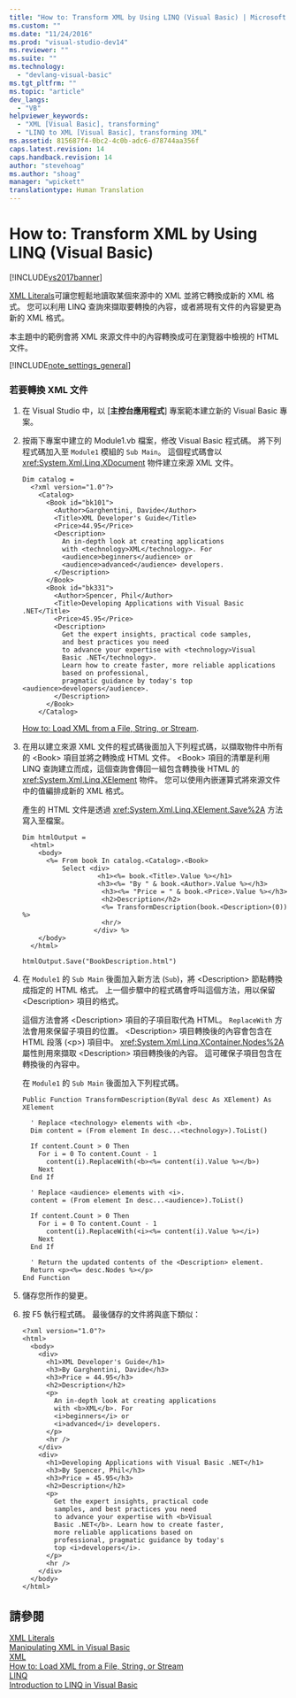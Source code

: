 ```yaml
---
title: "How to: Transform XML by Using LINQ (Visual Basic) | Microsoft Docs"
ms.custom: ""
ms.date: "11/24/2016"
ms.prod: "visual-studio-dev14"
ms.reviewer: ""
ms.suite: ""
ms.technology: 
  - "devlang-visual-basic"
ms.tgt_pltfrm: ""
ms.topic: "article"
dev_langs: 
  - "VB"
helpviewer_keywords: 
  - "XML [Visual Basic], transforming"
  - "LINQ to XML [Visual Basic], transforming XML"
ms.assetid: 815687f4-0bc2-4c0b-adc6-d78744aa356f
caps.latest.revision: 14
caps.handback.revision: 14
author: "stevehoag"
ms.author: "shoag"
manager: "wpickett"
translationtype: Human Translation
---
```

# How to: Transform XML by Using LINQ (Visual Basic)
[!INCLUDE[vs2017banner](../../../../csharp/includes/vs2017banner.md)]

[XML Literals](../../../../visual-basic/language-reference/xml-literals/index.md)可讓您輕鬆地讀取某個來源中的 XML 並將它轉換成新的 XML 格式。  您可以利用 LINQ 查詢來擷取要轉換的內容，或者將現有文件的內容變更為新的 XML 格式。  
  
 本主題中的範例會將 XML 來源文件中的內容轉換成可在瀏覽器中檢視的 HTML 文件。  
  
 [!INCLUDE[note_settings_general](../../../../csharp/language-reference/compiler-messages/includes/note_settings_general_md.md)]  
  
### 若要轉換 XML 文件  
  
1.  在 Visual Studio 中，以 \[**主控台應用程式**\] 專案範本建立新的 Visual Basic 專案。  
  
2.  按兩下專案中建立的 Module1.vb 檔案，修改 Visual Basic 程式碼。  將下列程式碼加入至 `Module1` 模組的 `Sub Main`。  這個程式碼會以 <xref:System.Xml.Linq.XDocument> 物件建立來源 XML 文件。  
  
    ```vb#  
    Dim catalog =   
      <?xml version="1.0"?>  
        <Catalog>  
          <Book id="bk101">  
            <Author>Garghentini, Davide</Author>  
            <Title>XML Developer's Guide</Title>  
            <Price>44.95</Price>  
            <Description>  
              An in-depth look at creating applications  
              with <technology>XML</technology>. For   
              <audience>beginners</audience> or   
              <audience>advanced</audience> developers.  
            </Description>  
          </Book>  
          <Book id="bk331">  
            <Author>Spencer, Phil</Author>  
            <Title>Developing Applications with Visual Basic .NET</Title>  
            <Price>45.95</Price>  
            <Description>  
              Get the expert insights, practical code samples,   
              and best practices you need   
              to advance your expertise with <technology>Visual   
              Basic .NET</technology>.   
              Learn how to create faster, more reliable applications  
              based on professional,   
              pragmatic guidance by today's top <audience>developers</audience>.  
            </Description>  
          </Book>  
        </Catalog>  
    ```  
  
     [How to: Load XML from a File, String, or Stream](../../../../visual-basic/programming-guide/language-features/xml/how-to-load-xml-from-a-file-string-or-stream.md).  
  
3.  在用以建立來源 XML 文件的程式碼後面加入下列程式碼，以擷取物件中所有的 \<Book\> 項目並將之轉換成 HTML 文件。  \<Book\> 項目的清單是利用 LINQ 查詢建立而成，這個查詢會傳回一組包含轉換後 HTML 的 <xref:System.Xml.Linq.XElement> 物件。  您可以使用內嵌運算式將來源文件中的值編排成新的 XML 格式。  
  
     產生的 HTML 文件是透過 <xref:System.Xml.Linq.XElement.Save%2A> 方法寫入至檔案。  
  
    ```vb#  
    Dim htmlOutput =   
      <html>  
        <body>  
          <%= From book In catalog.<Catalog>.<Book>   
              Select <div>  
                       <h1><%= book.<Title>.Value %></h1>  
                       <h3><%= "By " & book.<Author>.Value %></h3>  
                        <h3><%= "Price = " & book.<Price>.Value %></h3>  
                        <h2>Description</h2>  
                        <%= TransformDescription(book.<Description>(0)) %>  
                        <hr/>  
                      </div> %>  
        </body>  
      </html>  
  
    htmlOutput.Save("BookDescription.html")  
    ```  
  
4.  在 `Module1` 的 `Sub Main` 後面加入新方法 \(`Sub`\)，將 \<Description\> 節點轉換成指定的 HTML 格式。  上一個步驟中的程式碼會呼叫這個方法，用以保留 \<Description\> 項目的格式。  
  
     這個方法會將 \<Description\> 項目的子項目取代為 HTML。  `ReplaceWith` 方法會用來保留子項目的位置。  \<Description\> 項目轉換後的內容會包含在 HTML 段落 \(\<p\>\) 項目中。  <xref:System.Xml.Linq.XContainer.Nodes%2A> 屬性則用來擷取 \<Description\> 項目轉換後的內容。  這可確保子項目包含在轉換後的內容中。  
  
     在 `Module1` 的 `Sub Main` 後面加入下列程式碼。  
  
    ```vb#  
    Public Function TransformDescription(ByVal desc As XElement) As XElement  
  
      ' Replace <technology> elements with <b>.  
      Dim content = (From element In desc...<technology>).ToList()  
  
      If content.Count > 0 Then  
        For i = 0 To content.Count - 1  
          content(i).ReplaceWith(<b><%= content(i).Value %></b>)  
        Next  
      End If  
  
      ' Replace <audience> elements with <i>.  
      content = (From element In desc...<audience>).ToList()  
  
      If content.Count > 0 Then  
        For i = 0 To content.Count - 1  
          content(i).ReplaceWith(<i><%= content(i).Value %></i>)  
        Next  
      End If  
  
      ' Return the updated contents of the <Description> element.  
      Return <p><%= desc.Nodes %></p>  
    End Function  
    ```  
  
5.  儲存您所作的變更。  
  
6.  按 F5 執行程式碼。  最後儲存的文件將與底下類似：  
  
    ```  
    <?xml version="1.0"?>  
    <html>  
      <body>  
        <div>  
          <h1>XML Developer's Guide</h1>  
          <h3>By Garghentini, Davide</h3>  
          <h3>Price = 44.95</h3>  
          <h2>Description</h2>  
          <p>  
            An in-depth look at creating applications  
            with <b>XML</b>. For   
            <i>beginners</i> or   
            <i>advanced</i> developers.  
          </p>  
          <hr />  
        </div>  
        <div>  
          <h1>Developing Applications with Visual Basic .NET</h1>  
          <h3>By Spencer, Phil</h3>  
          <h3>Price = 45.95</h3>  
          <h2>Description</h2>  
          <p>  
            Get the expert insights, practical code   
            samples, and best practices you need   
            to advance your expertise with <b>Visual   
            Basic .NET</b>. Learn how to create faster,  
            more reliable applications based on  
            professional, pragmatic guidance by today's   
            top <i>developers</i>.  
          </p>  
          <hr />  
        </div>  
      </body>  
    </html>  
    ```  
  
## 請參閱  
 [XML Literals](../../../../visual-basic/language-reference/xml-literals/index.md)   
 [Manipulating XML in Visual Basic](../../../../visual-basic/programming-guide/language-features/xml/manipulating-xml.md)   
 [XML](../../../../visual-basic/programming-guide/language-features/xml/index.md)   
 [How to: Load XML from a File, String, or Stream](../../../../visual-basic/programming-guide/language-features/xml/how-to-load-xml-from-a-file-string-or-stream.md)   
 [LINQ](../../../../visual-basic/programming-guide/language-features/linq/index.md)   
 [Introduction to LINQ in Visual Basic](../../../../visual-basic/programming-guide/language-features/linq/introduction-to-linq.md)